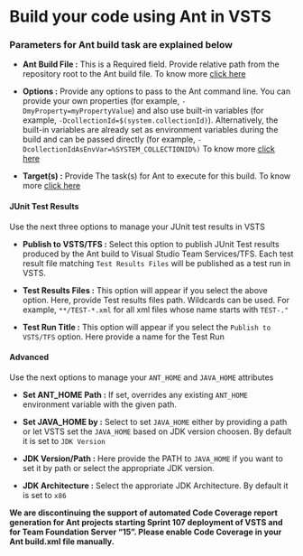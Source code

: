 # Build your code using Ant in VSTS

### Parameters for Ant build task are explained below

- **Ant Build File :** This is a Required field. Provide relative path from the repository root to the Ant build file. To know more [click here](https://ant.apache.org/manual/using.html#buildfile)

- **Options :** Provide any options to pass to the Ant command line. You can provide your own properties (for example, `-DmyProperty=myPropertyValue`) and also use built-in variables (for example, `-DcollectionId=$(system.collectionId)`). Alternatively, the built-in variables are already set as environment variables during the build and can be passed directly (for example, `-DcollectionIdAsEnvVar=%SYSTEM_COLLECTIONID%)` To know more [click here](https://ant.apache.org/manual/running.html#options)

- **Target(s) :** Provide The task(s) for Ant to execute for this build. To know more [click here](https://ant.apache.org/manual/targets.html#targets)

#### JUnit Test Results
Use the next three options to manage your JUnit test results in VSTS

- **Publish to VSTS/TFS :** Select this option to publish JUnit Test results produced by the Ant build to Visual Studio Team Services/TFS. Each test result file matching `Test Results Files` will be published as a test run in VSTS.

- **Test Results Files :** This option will appear if you select the above option. Here, provide Test results files path. Wildcards can be used. For example, `**/TEST-*.xml` for all xml files whose name starts with `TEST-."`

- **Test Run Title :** This option will appear if you select the `Publish to VSTS/TFS` option. Here provide a name for the Test Run

#### Advanced
Use the next options to manage your `ANT_HOME` and `JAVA_HOME` attributes

- **Set ANT_HOME Path :** If set, overrides any existing `ANT_HOME` environment variable with the given path.

- **Set JAVA_HOME by :** Select to set `JAVA_HOME` either by providing a path or let VSTS set the `JAVA_HOME` based on JDK version choosen. By default it is set to `JDK Version`

- **JDK Version/Path :** Here provide the PATH to `JAVA_HOME` if you want to set it by path or select the appropriate JDK version.

- **JDK Architecture :** Select the approriate JDK Architecture. By default it is set to `x86`

**We are discontinuing the support of automated Code Coverage report generation for Ant projects starting Sprint 107 deployment of VSTS and for Team Foundation Server “15”. Please enable Code Coverage in your Ant build.xml file manually.**
